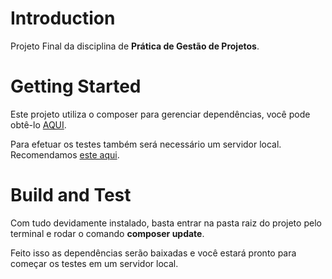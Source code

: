 # Introduction 
Projeto Final da disciplina de **Prática de Gestão de Projetos**.

# Getting Started
Este projeto utiliza o composer para gerenciar dependências, você pode obtê-lo [AQUI](https://getcomposer.org/).

Para efetuar os testes também será necessário um servidor local. Recomendamos [este aqui](https://www.apachefriends.org/pt_br/index.html).


# Build and Test
Com tudo devidamente instalado, basta entrar na pasta raiz do projeto pelo terminal e rodar o comando **composer update**.

Feito isso as dependências serão baixadas e você estará pronto para começar os testes em um servidor local.
